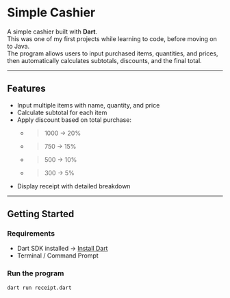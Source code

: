 # Simple Cashier

A simple cashier built with **Dart**.  
This was one of my first projects while learning to code, before moving on to Java.  
The program allows users to input purchased items, quantities, and prices, then automatically calculates subtotals, discounts, and the final total.

---

## Features
- Input multiple items with name, quantity, and price
- Calculate subtotal for each item
- Apply discount based on total purchase:
  - > 1000 → 20%
  - > 750 → 15%
  - > 500 → 10%
  - > 300 → 5%
- Display receipt with detailed breakdown

---

## Getting Started

### Requirements
- Dart SDK installed → [Install Dart](https://dart.dev/get-dart)
- Terminal / Command Prompt

### Run the program
```bash
dart run receipt.dart
